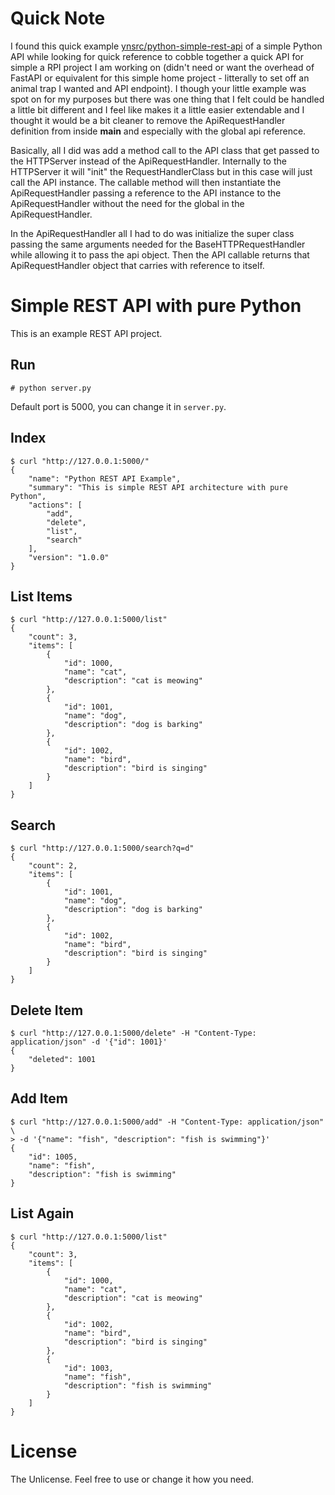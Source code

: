# Quick Note

I found this quick example [ynsrc/python-simple-rest-api](https://github.com/ynsrc/python-simple-rest-api) of a simple Python API while looking for quick reference to cobble together a quick API for simple a RPI project I am working on (didn't need or want the overhead of FastAPI or equivalent for this simple home project - litterally to set off an animal trap I wanted and API endpoint). I though your little example was spot on for my purposes but there was one thing that I felt could be handled a little bit different and I feel like makes it a little easier extendable and I thought it would be a bit cleaner to remove the ApiRequestHandler definition from inside __main__ and especially with the global api reference.

Basically, all I did was add a method call to the API class that get passed to the HTTPServer instead of the ApiRequestHandler. Internally to the HTTPServer it will "init" the RequestHandlerClass but in this case will just call the API instance. The callable method will then instantiate the ApiRequestHandler passing a reference to the API instance to the ApiRequestHandler without the need for the global in the ApiRequestHandler.

In the ApiRequestHandler all I had to do was initialize the super class passing the same arguments needed for the BaseHTTPRequestHandler while allowing it to pass the api object. Then the API callable returns that ApiRequestHandler object that carries with reference to itself.


# Simple REST API with pure Python

This is an example REST API project.

## Run
```
# python server.py
```

Default port is 5000, you can change it in `server.py`.

## Index
```
$ curl "http://127.0.0.1:5000/"
{
    "name": "Python REST API Example",
    "summary": "This is simple REST API architecture with pure Python",
    "actions": [
        "add",
        "delete",
        "list",
        "search"
    ],
    "version": "1.0.0"
}
```

## List Items
```
$ curl "http://127.0.0.1:5000/list"
{
    "count": 3,
    "items": [
        {
            "id": 1000,
            "name": "cat",
            "description": "cat is meowing"
        },
        {
            "id": 1001,
            "name": "dog",
            "description": "dog is barking"
        },
        {
            "id": 1002,
            "name": "bird",
            "description": "bird is singing"
        }
    ]
}
```

## Search
```
$ curl "http://127.0.0.1:5000/search?q=d"
{
    "count": 2,
    "items": [
        {
            "id": 1001,
            "name": "dog",
            "description": "dog is barking"
        },
        {
            "id": 1002,
            "name": "bird",
            "description": "bird is singing"
        }
    ]
}
```

## Delete Item
```
$ curl "http://127.0.0.1:5000/delete" -H "Content-Type: application/json" -d '{"id": 1001}'
{
    "deleted": 1001
}
```

## Add Item
```
$ curl "http://127.0.0.1:5000/add" -H "Content-Type: application/json" \
> -d '{"name": "fish", "description": "fish is swimming"}'
{
    "id": 1005,
    "name": "fish",
    "description": "fish is swimming"
}
```

## List Again
```
$ curl "http://127.0.0.1:5000/list"
{
    "count": 3,
    "items": [
        {
            "id": 1000,
            "name": "cat",
            "description": "cat is meowing"
        },
        {
            "id": 1002,
            "name": "bird",
            "description": "bird is singing"
        },
        {
            "id": 1003,
            "name": "fish",
            "description": "fish is swimming"
        }
    ]
}
```


# License
The Unlicense. Feel free to use or change it how you need.